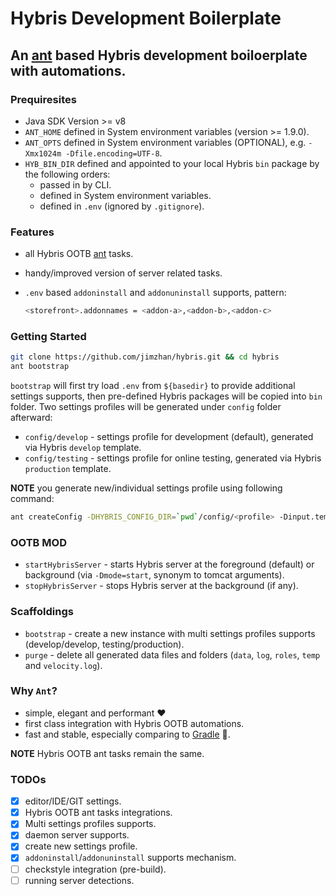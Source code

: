 # Hybris Development Boilerplate

## An [ant](http://ant.apache.org/) based Hybris development boiloerplate with automations.

### Prequiresites

  - Java SDK Version >= v8
  - `ANT_HOME` defined in System environment variables (version >= 1.9.0).
  - `ANT_OPTS` defined in System environment variables (OPTIONAL), e.g. `-Xmx1024m -Dfile.encoding=UTF-8`.
  - `HYB_BIN_DIR` defined and appointed to your local Hybris `bin` package by the following orders:
    * passed in by CLI.
    * defined in System environment variables.
    * defined in `.env` (ignored by `.gitignore`).

### Features

  - all Hybris OOTB [ant](http://ant.apache.org/) tasks.
  - handy/improved version of server related tasks. 
  - `.env` based `addoninstall` and `addonuninstall` supports, pattern:

    ```bash 
    <storefront>.addonnames = <addon-a>,<addon-b>,<addon-c>
    ```

### Getting Started

  ```bash
  git clone https://github.com/jimzhan/hybris.git && cd hybris
  ant bootstrap
  ```

`bootstrap` will first try load `.env` from `${basedir}` to provide additional settings supports, then pre-defined Hybris packages will be copied into `bin` folder. Two settings profiles will be generated under `config` folder afterward:

* `config/develop` - settings profile for development (default), generated via Hybris `develop` template.
* `config/testing` - settings profile for online testing, generated via Hybris `production` template.

**NOTE** you generate new/individual settings profile using following command:

  ```bash
  ant createConfig -DHYBRIS_CONFIG_DIR=`pwd`/config/<profile> -Dinput.template=<develop|production>
  ```

### OOTB MOD

- `startHybrisServer` - starts Hybris server at the foreground (default) or background (via `-Dmode=start`, synonym to tomcat arguments).
- `stopHybrisServer` - stops Hybris server at the background (if any).

### Scaffoldings 

- `bootstrap` - create a new instance with multi settings profiles supports (develop/develop, testing/production).
- `purge` - delete all generated data files and folders (`data`, `log`, `roles`, `temp` and `velocity.log`).


### Why `Ant`?

- simple, elegant and performant :heart:
- first class integration with Hybris OOTB automations.
- fast and stable, especially comparing to [Gradle](https://gradle.org/) :shit:.

**NOTE** Hybris OOTB ant tasks remain the same.


### TODOs
- [x] editor/IDE/GIT settings.
- [x] Hybris OOTB ant tasks integrations.
- [x] Multi settings profiles supports.
- [x] daemon server supports.
- [x] create new settings profile.
- [x] `addoninstall`/`addonuninstall` supports mechanism.
- [ ] checkstyle integration (pre-build).
- [ ] running server detections.
